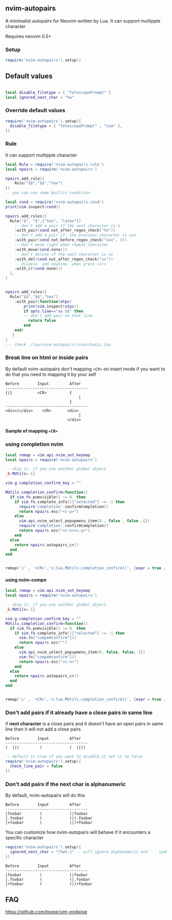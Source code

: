 ##  nvim-autopairs

A minimalist autopairs for Neovim written by Lua.
It can support multipple character

Requires neovim 0.5+

### Setup
``` lua
require('nvim-autopairs').setup()

```

## Default values

``` lua

local disable_filetype = { "TelescopePrompt" }
local ignored_next_char = "%w"

```

### Override default values

``` lua
require('nvim-autopairs').setup({
  disable_filetype = { "TelescopePrompt" , "vim" },
})
```
### Rule

It can support multipple character

``` lua
local Rule = require('nvim-autopairs.rule')
local npairs = require('nvim-autopairs')

npairs.add_rule({
    Rule("$$","$$","tex")
})
-- you can use some builtin condition

local cond = require('nvim-autopairs.cond')
print(vim.inspect(cond))

npairs.add_rules({
  Rule("$", "$",{"tex", "latex"})
    -- don't add a pair if the next character is %
    :with_pair(cond.not_after_regex_check("%%"))
    -- don't add a pair if  the previous character is xxx
    :with_pair(cond.not_before_regex_check("xxx", 3))
    -- don't move right when repeat character
    :with_move(cond.none())
    -- don't delete if the next character is xx
    :with_del(cond.not_after_regex_check("xx"))
    -- disable  add newline  when press <cr>
    :with_cr(cond.none())
  },
)


npairs.add_rules({
  Rule("$$","$$","tex")
    :with_pair(function(otps)
        print(vim.inspect(otps))
        if opts.line=="aa $$" then
        -- don't add pair on that line
          return false
        end
    end)
   }
)
--- check ./lua/nvim-autopairs/rules/basic.lua
```

### Break line on html or inside pairs

By default nvim-autopairs don't mapping `<CR>` on insert mode
if you want to do that you need to mapping it by your self

``` text
Before        Input         After
------------------------------------
{|}           <CR>          {
                                |
                            }
------------------------------------
<div>|</div>    <CR>       <div>
                                |
                           </div>

```

#### Sample of mapping `<CR>`

### using completion nvim
``` lua
local remap = vim.api.nvim_set_keymap
local npairs = require('nvim-autopairs')

-- skip it, if you use another global object
_G.MUtils= {}

vim.g.completion_confirm_key = ""

MUtils.completion_confirm=function()
  if vim.fn.pumvisible() ~= 0  then
    if vim.fn.complete_info()["selected"] ~= -1 then
      require'completion'.confirmCompletion()
      return npairs.esc("<c-y>")
    else
      vim.api.nvim_select_popupmenu_item(0 , false , false ,{})
      require'completion'.confirmCompletion()
      return npairs.esc("<c-n><c-y>")
    end
  else
    return npairs.autopairs_cr()
  end
end


remap('i' , '<CR>','v:lua.MUtils.completion_confirm()', {expr = true , noremap = true})
```
#### using nvim-compe

``` lua
local remap = vim.api.nvim_set_keymap
local npairs = require('nvim-autopairs')

-- skip it, if you use another global object
_G.MUtils= {}

vim.g.completion_confirm_key = ""
MUtils.completion_confirm=function()
  if vim.fn.pumvisible() ~= 0  then
    if vim.fn.complete_info()["selected"] ~= -1 then
      vim.fn["compe#confirm"]()
      return npairs.esc("")
    else
      vim.api.nvim_select_popupmenu_item(0, false, false, {})
      vim.fn["compe#confirm"]()
      return npairs.esc("<c-n>")
    end
  else
    return npairs.autopairs_cr()
  end
end


remap('i' , '<CR>','v:lua.MUtils.completion_confirm()', {expr = true , noremap = true})

```



### Don't add pairs if it already have a close pairs in same line

if **next character** is a close pairs and it doesn't have an open pairs in same line then it will not add a close pairs

``` text
Before        Input         After
------------------------------------
(  |))         (            (  (|))

```

``` lua
-- default is true if you want to disable it set it to false
require('nvim-autopairs').setup({
  check_line_pair = false
})
```

### Don't add pairs if the next char is alphanumeric

By default, nvim-autopairs will do this
``` text
Before        Input         After
------------------------------------
|foobar        (            (|foobar
|.foobar       (            (|).foobar
|+foobar       (            (|)+foobar
```

You can customize how nvim-autopairs will behave if it encounters a specific
character
``` lua
require('nvim-autopairs').setup({
  ignored_next_char = "[%w%.]" -- will ignore alphanumeric and `.` symbol
})
```

``` text
Before        Input         After
------------------------------------
|foobar        (            (|foobar
|.foobar       (            (|.foobar
|+foobar       (            (|)+foobar
```


## FAQ
https://github.com/tpope/vim-endwise
